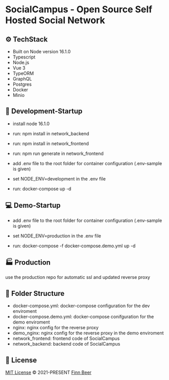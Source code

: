 # SocialCampus - Open Source Self Hosted Social Network

## ⚙️ TechStack

- Built on Node version 16.1.0
- Typescript
- Node.js
- Vue 3
- TypeORM
- GraphQL
- Postgres
- Docker
- Minio

## 🔨 Development-Startup

- install node 16.1.0

- run: npm install in network_backend

- run: npm install in network_frontend

- run: npm run generate in network_frontend

- add .env file to the root folder for container configuration (.env-sample is given)

- set NODE_ENV=development in the .env file

- run: docker-compose up -d

## 💻 Demo-Startup

- add .env file to the root folder for container configuration (.env-sample is given)

- set NODE_ENV=production in the .env file

- run: docker-compose -f docker-compose.demo.yml up -d

## 🏭 Production

use the production repo for automatic ssl and updated reverse proxy

## 📁 Folder Structure

- docker-compose.yml: docker-compose configuration for the dev enviroment
- docker-compose.demo.yml: docker-compose conifguration for the demo enviroment
- nginx: nginx config for the reverse proxy
- demo_nginx: nginx config for the reverse proxy in the demo enviroment
- network_frontend: frontend code of SocialCampus
- network_backend: backend code of SocialCampus

## 📄 License

[MIT License](https://github.com/HeyImNoxz/network/blob/main/LICENSE) © 2021-PRESENT [Finn Beer](https://github.com/HeyImNoxz)
